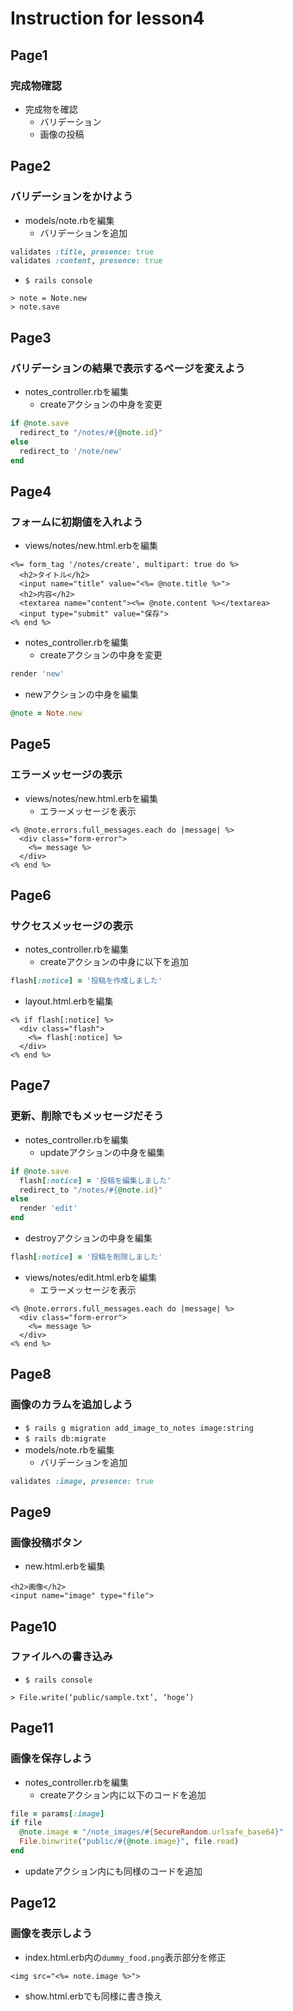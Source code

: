 # Instruction for lesson4

## Page1
### 完成物確認
* 完成物を確認
  * バリデーション
  * 画像の投稿

## Page2
### バリデーションをかけよう
* models/note.rbを編集
  * バリデーションを追加
```rb
validates :title, presence: true
validates :content, presence: true
```
* `$ rails console`
```
> note = Note.new
> note.save
```

## Page3
### バリデーションの結果で表示するページを変えよう
* notes_controller.rbを編集
  * createアクションの中身を変更
```rb
if @note.save
  redirect_to "/notes/#{@note.id}"
else
  redirect_to '/note/new'
end
```

## Page4
### フォームに初期値を入れよう
* views/notes/new.html.erbを編集
```erb
<%= form_tag '/notes/create', multipart: true do %>
  <h2>タイトル</h2>
  <input name="title" value="<%= @note.title %>">
  <h2>内容</h2>
  <textarea name="content"><%= @note.content %></textarea>
  <input type="submit" value="保存">
<% end %>
```
* notes_controller.rbを編集
  * createアクションの中身を変更
```rb
render 'new'
```
  * newアクションの中身を編集
```rb
@note = Note.new
```

## Page5
### エラーメッセージの表示
* views/notes/new.html.erbを編集
  * エラーメッセージを表示
```erb
<% @note.errors.full_messages.each do |message| %>
  <div class="form-error">
    <%= message %>
  </div>
<% end %>
```

## Page6
### サクセスメッセージの表示
* notes_controller.rbを編集
  * createアクションの中身に以下を追加
```rb
flash[:notice] = '投稿を作成しました'
```
* layout.html.erbを編集
```erb
<% if flash[:notice] %>
  <div class="flash">
    <%= flash[:notice] %>
  </div>
<% end %>
```

## Page7
### 更新、削除でもメッセージだそう
* notes_controller.rbを編集
  * updateアクションの中身を編集
```rb
if @note.save
  flash[:notice] = '投稿を編集しました'
  redirect_to "/notes/#{@note.id}"
else
  render 'edit'
end
```
  * destroyアクションの中身を編集
```rb
flash[:notice] = '投稿を削除しました'
```
* views/notes/edit.html.erbを編集
  * エラーメッセージを表示
```erb
<% @note.errors.full_messages.each do |message| %>
  <div class="form-error">
    <%= message %>
  </div>
<% end %>
```

## Page8
### 画像のカラムを追加しよう
* `$ rails g migration add_image_to_notes image:string`
* `$ rails db:migrate`
* models/note.rbを編集
  * バリデーションを追加
```rb
validates :image, presence: true
```

## Page9
### 画像投稿ボタン
* new.html.erbを編集
```
<h2>画像</h2>
<input name="image" type="file">
```

## Page10
### ファイルへの書き込み
* `$ rails console`
```
> File.write(‘public/sample.txt’, ‘hoge’)
```

## Page11
### 画像を保存しよう
* notes_controller.rbを編集
  * createアクション内に以下のコードを追加
```rb
file = params[:image]
if file
  @note.image = "/note_images/#{SecureRandom.urlsafe_base64}"
  File.binwrite("public/#{@note.image}", file.read)
end
```
* updateアクション内にも同様のコードを追加

## Page12
### 画像を表示しよう
* index.html.erb内の`dummy_food.png`表示部分を修正
```erb
<img src="<%= note.image %>">
```
* show.html.erbでも同様に書き換え
